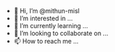 - 👋 Hi, I’m @mithun-misl
- 👀 I’m interested in ...
- 🌱 I’m currently learning ...
- 💞️ I’m looking to collaborate on ...
- 📫 How to reach me ...

<!---
mithun-misl/mithun-misl is a ✨ special ✨ repository because its `README.md` (this file) appears on your GitHub profile.
You can click the Preview link to take a look at your changes.
--->
